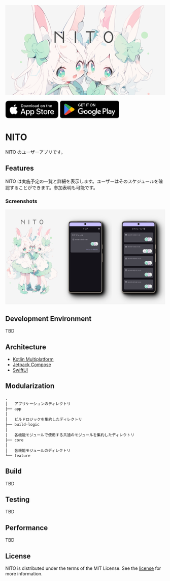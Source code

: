 ![NITO](docs/images/hero.svg)

<a href='https://apps.apple.com/jp/app/nito/id6472990576?itsct=apps_box_badge&amp;itscg=30200'><img alt='Download on the App Store' src='docs/images/app-store-badge.svg' height='56px'/></a>
<a href='https://play.google.com/store/apps/details?id=club.nito.app&pcampaignid=pcampaignidMKT-Other-global-all-co-prtnr-py-PartBadge-Mar2515-1'><img alt='Get it on Google Play' src='docs/images/google-play-badge.png' height='56px'/></a>

# NITO

NITO のユーザーアプリです。

## Features

NITO は実施予定の一覧と詳細を表示します。ユーザーはそのスケジュールを確認することができます。参加表明も可能です。

### Screenshots

![Screenshot showing For Top screen and Schedule list screen](docs/images/screenshots.png "Screenshot showing For Top screen and Schedule list screen")

## Development Environment

TBD

## Architecture

- [Kotlin Multiplatform](https://kotlinlang.org/lp/multiplatform/)
- [Jetpack Compose](https://developer.android.com/jetpack/compose?hl=ja)
- [SwiftUI](https://developer.apple.com/jp/xcode/swiftui/)

## Modularization

```text
.
│   アプリケーションのディレクトリ
├── app
│
│   ビルドロジックを集約したディレクトリ
├── build-logic
│
│   各機能モジュールで使用する共通のモジュールを集約したディレクトリ
├── core
│
│   各機能モジュールのディレクトリ
└── feature
```

## Build

TBD

## Testing

TBD

## Performance

TBD

## License

NITO is distributed under the terms of the MIT License. See the [license](LICENSE) for more information.
